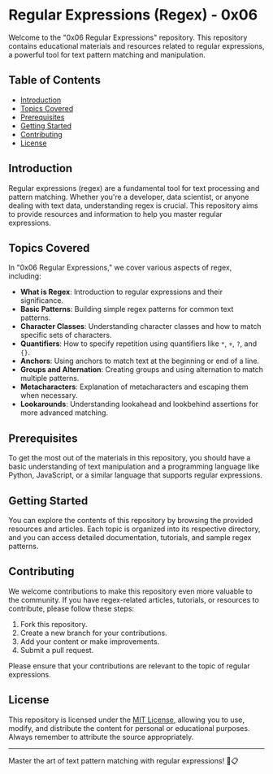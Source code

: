 # Regular Expressions (Regex) - 0x06

Welcome to the "0x06 Regular Expressions" repository. This repository contains educational materials and resources related to regular expressions, a powerful tool for text pattern matching and manipulation.

## Table of Contents

- [Introduction](#introduction)
- [Topics Covered](#topics-covered)
- [Prerequisites](#prerequisites)
- [Getting Started](#getting-started)
- [Contributing](#contributing)
- [License](#license)

## Introduction

Regular expressions (regex) are a fundamental tool for text processing and pattern matching. Whether you're a developer, data scientist, or anyone dealing with text data, understanding regex is crucial. This repository aims to provide resources and information to help you master regular expressions.

## Topics Covered

In "0x06 Regular Expressions," we cover various aspects of regex, including:

- **What is Regex**: Introduction to regular expressions and their significance.
- **Basic Patterns**: Building simple regex patterns for common text patterns.
- **Character Classes**: Understanding character classes and how to match specific sets of characters.
- **Quantifiers**: How to specify repetition using quantifiers like `*`, `+`, `?`, and `{}`.
- **Anchors**: Using anchors to match text at the beginning or end of a line.
- **Groups and Alternation**: Creating groups and using alternation to match multiple patterns.
- **Metacharacters**: Explanation of metacharacters and escaping them when necessary.
- **Lookarounds**: Understanding lookahead and lookbehind assertions for more advanced matching.

## Prerequisites

To get the most out of the materials in this repository, you should have a basic understanding of text manipulation and a programming language like Python, JavaScript, or a similar language that supports regular expressions.

## Getting Started

You can explore the contents of this repository by browsing the provided resources and articles. Each topic is organized into its respective directory, and you can access detailed documentation, tutorials, and sample regex patterns.

## Contributing

We welcome contributions to make this repository even more valuable to the community. If you have regex-related articles, tutorials, or resources to contribute, please follow these steps:

1. Fork this repository.
2. Create a new branch for your contributions.
3. Add your content or make improvements.
4. Submit a pull request.

Please ensure that your contributions are relevant to the topic of regular expressions.

## License

This repository is licensed under the [MIT License](LICENSE), allowing you to use, modify, and distribute the content for personal or educational purposes. Always remember to attribute the source appropriately.

---

Master the art of text pattern matching with regular expressions! 🧐📋

